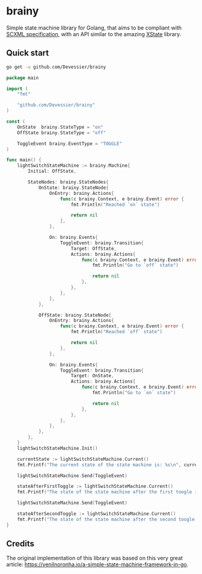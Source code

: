 # brainy

Simple state machine library for Golang, that aims to be compliant with [SCXML specification](https://www.w3.org/TR/scxml/), with an API similar to the amazing [XState](https://github.com/davidkpiano/xstate) library.

## Quick start

```bash
go get -u github.com/Devessier/brainy
```

<!--SNIPSTART on-off-example-->
```go
package main

import (
	"fmt"

	"github.com/Devessier/brainy"
)

const (
	OnState  brainy.StateType = "on"
	OffState brainy.StateType = "off"

	ToggleEvent brainy.EventType = "TOGGLE"
)

func main() {
	lightSwitchStateMachine := brainy.Machine{
		Initial: OffState,

		StateNodes: brainy.StateNodes{
			OnState: brainy.StateNode{
				OnEntry: brainy.Actions{
					func(c brainy.Context, e brainy.Event) error {
						fmt.Println("Reached `on` state")

						return nil
					},
				},

				On: brainy.Events{
					ToggleEvent: brainy.Transition{
						Target: OffState,
						Actions: brainy.Actions{
							func(c brainy.Context, e brainy.Event) error {
								fmt.Println("Go to `off` state")

								return nil
							},
						},
					},
				},
			},

			OffState: brainy.StateNode{
				OnEntry: brainy.Actions{
					func(c brainy.Context, e brainy.Event) error {
						fmt.Println("Reached `off` state")

						return nil
					},
				},

				On: brainy.Events{
					ToggleEvent: brainy.Transition{
						Target: OnState,
						Actions: brainy.Actions{
							func(c brainy.Context, e brainy.Event) error {
								fmt.Println("Go to `on` state")

								return nil
							},
						},
					},
				},
			},
		},
	}
	lightSwitchStateMachine.Init()

	currentState := lightSwitchStateMachine.Current()
	fmt.Printf("The current state of the state machine is: %s\n", currentState) // off

	lightSwitchStateMachine.Send(ToggleEvent)

	stateAfterFirstToggle := lightSwitchStateMachine.Current()
	fmt.Printf("The state of the state machine after the first toogle is: %s\n", stateAfterFirstToggle) // on

	lightSwitchStateMachine.Send(ToggleEvent)

	stateAfterSecondToggle := lightSwitchStateMachine.Current()
	fmt.Printf("The state of the state machine after the second toogle is: %s\n", stateAfterSecondToggle) // off
}

```
<!--SNIPEND-->

## Credits

The original implementation of this library was based on this very great article: https://venilnoronha.io/a-simple-state-machine-framework-in-go.
